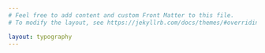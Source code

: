 ```yaml
---
# Feel free to add content and custom Front Matter to this file.
# To modify the layout, see https://jekyllrb.com/docs/themes/#overriding-theme-defaults

layout: typography
---
```

